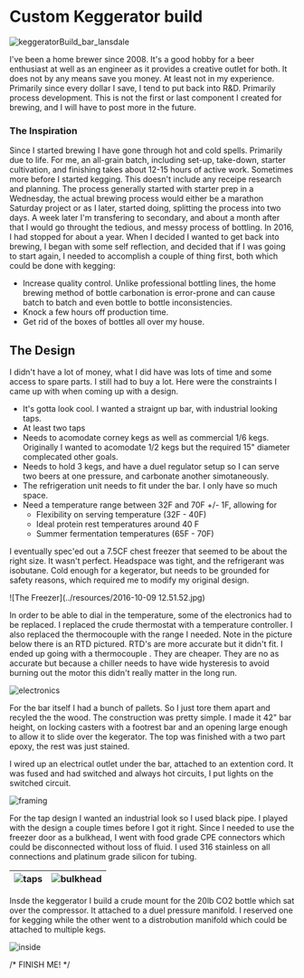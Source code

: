 # Custom Keggerator build

![keggeratorBuild_bar_lansdale](../resources/keggeratorBuild_bar_lansdale.jpg)

I've been a home brewer since 2008.  It's a good hobby for a beer enthusiast at well as an engineer as it provides a creative outlet for both.  It does not by any means save you money.  At least not in my experience.  Primarily since every dollar I save, I tend to put back into R&D.  Primarily process development.  This is not the first or last component I created for brewing, and I will have to post more in the future.

### The Inspiration

Since I started brewing I have gone through hot and cold spells.  Primarily due to life.  For me, an all-grain batch, including set-up, take-down, starter cultivation, and finishing takes about 12-15 hours of active work.  Sometimes more before I started kegging.  This doesn't include any receipe research and planning.  The process generally started with starter prep in a Wednesday, the actual brewing process would either be a marathon Saturday project or as I later, started doing, splitting the process into two days.  A week later I'm transfering to secondary, and about a month after that I would go throught the tedious, and messy process of bottling.   In 2016, I had stopped for about a year.  When I decided I wanted to get back into brewing, I began with some self reflection, and decided that if I was going to start again, I needed to accomplish a couple of thing first, both which could be done with kegging:

- Increase quality control.  Unlike professional bottling lines, the home brewing method of bottle carbonation is error-prone and can cause batch to batch and even bottle to bottle inconsistencies.
- Knock a few hours off production time.
- Get rid of the boxes of bottles all over my house.

## The Design

I didn't have a lot of money, what I did have was lots of time and some access to spare parts.  I still had to buy a lot.  Here were the constraints I came up with when coming up with a design.

- It's gotta look cool. I wanted a straignt up bar, with industrial looking taps.
- At least two taps
- Needs to acomodate corney kegs as well as commercial 1/6 kegs.  Originally I wanted to acomodate 1/2 kegs but the required 15" diameter complecated other goals.
- Needs to hold 3 kegs, and have a duel regulator setup so I can serve two beers at one pressure, and carbonate another simotaneously.
- The refrigeration unit needs to fit under the bar.  I only have so much space.
- Need a temperature range between 32F and 70F +/- 1F, allowing for
  - Flexibility on serving temperature (32F - 40F)
  - Ideal protein rest temperatures around 40 F
  -  Summer fermentation temperatures (65F - 70F)


I eventually spec'ed out a 7.5CF chest freezer that seemed to be about the right size.  It wasn't perfect.  Headspace was tight, and the refrigerant was isobutane.  Cold enough for a kegerator, but needs to be grounded for safety reasons, which required me to modify my original design.  

![The Freezer](../resources/2016-10-09 12.51.52.jpg)

In order to be able to dial in the temperature, some of the electronics had to be replaced.  I replaced the crude thermostat with a temperature controller.  I also replaced the thermocouple with the range I needed.  Note in the picture below there is an RTD pictured.  RTD's are more accurate but it didn't fit.  I ended up going with a thermocouple <not pictured>. They are cheaper.  They are no as accurate but because a chiller needs to have wide hysteresis to avoid burning out the motor this didn't really matter in the long run.

![electronics](../resources/keggeratorBuild_pid2.jpg)

For the bar itself I had a bunch of pallets.  So I just tore them apart and recyled the the wood.  The construction was pretty simple.  I made it 42" bar height, on locking casters with a footrest bar and an opening large enough to allow it to slide over the kegerator.  The top was finished with a two part epoxy, the rest was just stained.

I wired up an electrical outlet under the bar, attached to an extention cord.  It was fused and had switched and always hot circuits, I put lights on the switched circuit.

![framing](../resources/keggeratorBuild_barFraming.jpg)

For the tap design I wanted an industrial look so I used black pipe.  I played with the design a couple times before I got it right.  Since I needed to use the freezer door as a bulkhead, I went with food grade CPE connectors which could be disconnected without loss of fluid.  I used 316 stainless on all connections and platinum grade silicon for tubing.

| ![taps](../resources/keggeratorBuild_taps.jpg) | ![bulkhead](../resources/keggeratorBuild_bulkhead.jpeg) |
| ---------------------------------------------- | ------------------------------------------------------- |

Insde the keggerator I build a crude mount for the 20lb CO2 bottle which sat over the compressor.  It attached to a duel pressure manifold. I reserved one for kegging while the other went to a distrobution manifold which could be attached to multiple kegs.

![inside](../resources/keggeratorBuild_inside.jpeg)

/* FINISH ME! */

